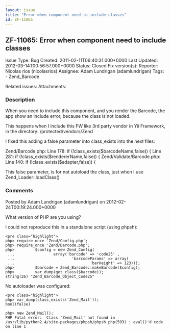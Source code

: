 ```yaml
---
layout: issue
title: "Error when component need to include classes"
id: ZF-11065
---
```


ZF-11065: Error when component need to include classes
------------------------------------------------------

 Issue Type: Bug Created: 2011-02-11T06:40:31.000+0000 Last Updated: 2012-03-14T00:56:57.000+0000 Status: Closed Fix version(s): 
 Reporter:  Nicolas rios (nicolasrios)  Assignee:  Adam Lundrigan (adamlundrigan)  Tags: - Zend\_Barcode
 
 Related issues: 
 Attachments: 
### Description

When you need to include this component, and you render the Barcode, the app show an include error, because the class is not loaded.

This happens when I include this FW like 3rd party vendor in Yii Framework, in the directory: /protected/vendors/Zend

I fixed this adding a false parameter into class\_exists into the next files:

Zend/Barcode.php: Line 178: if (!class\_exists($barcodeName,false)) { Line 281: if (!class\_exists($rendererName,false)) { Zend/Validate/Barcode.php: Line 140: if (!class\_exists($adapter,false)) {

This false parameter, is for not autoload the class, just when I use Zend\_Loader::loadClass()

 

 

### Comments

Posted by Adam Lundrigan (adamlundrigan) on 2012-02-24T00:19:24.000+0000

What version of PHP are you using?

I could not reproduce this in a standalone script (using phpsh):

 
    <pre class="highlight">
    php> require_once 'Zend/Config.php';
    php> require_once 'Zend/Barcode.php';
    php>         $config = new Zend_Config(
     ...                 array('barcode' => 'code25' ,
     ...                         'barcodeParams' => array(
     ...                                 'barHeight' => 123)));
    php>         $barcode = Zend_Barcode::makeBarcode($config);
    php>         var_dump(get_class($barcode));
    string(26) "Zend_Barcode_Object_Code25"


No autoloader was configured:

 
    <pre class="highlight">
    php> var_dump(class_exists('Zend_Mail'));
    bool(false)
    
    php> new Zend_Mail();
    PHP Fatal error:  Class 'Zend_Mail' not found in /usr/lib/python2.4/site-packages/phpsh/phpsh.php(593) : eval()'d code on line 1


 

 